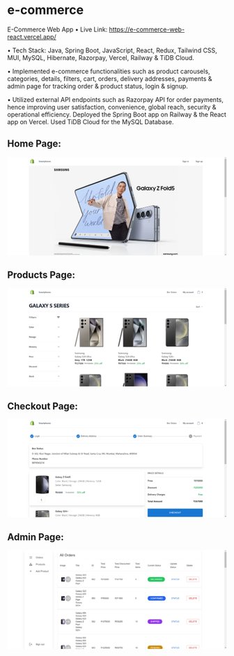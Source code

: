 ﻿# e-commerce

E-Commerce Web App • Live Link: https://e-commerce-web-react.vercel.app/

• Tech Stack: Java, Spring Boot, JavaScript, React, Redux, Tailwind CSS, MUI, MySQL, Hibernate, Razorpay, Vercel, Railway & TiDB Cloud.

• Implemented e-commerce functionalities such as product carousels, categories, details, filters, cart, orders, delivery addresses, payments & admin page for tracking order & product status, login & signup.

• Utilized external API endpoints such as Razorpay API for order payments, hence improving user satisfaction, convenience, global reach, security & operational efficiency. Deployed the Spring Boot app on Railway & the React app on Vercel. Used TiDB Cloud for the MySQL Database.


## Home Page:

![Alt text](https://github.com/bbazwalt/e-commerce/blob/main/screenshots/home-page.png)

## Products Page:

![Alt text](https://github.com/bbazwalt/e-commerce/blob/main/screenshots/products-page.png)

## Checkout Page:

![Alt text](https://github.com/bbazwalt/e-commerce/blob/main/screenshots/check-out-page.png)

## Admin Page:

![Alt text](https://github.com/bbazwalt/e-commerce/blob/main/screenshots/admin-page.png)
